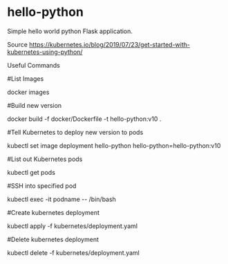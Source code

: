 # hello-python
Simple hello world python Flask application.

Source
https://kubernetes.io/blog/2019/07/23/get-started-with-kubernetes-using-python/

Useful Commands

#List Images

docker images

#Build new version

docker build -f docker/Dockerfile -t hello-python:v10 .

#Tell Kubernetes to deploy new version to pods

kubectl set image deployment hello-python hello-python=hello-python:v10

#List out Kubernetes pods

kubectl get pods

#SSH into specified pod

kubectl exec -it podname -- /bin/bash

#Create kubernetes deployment

kubectl apply -f kubernetes/deployment.yaml

#Delete kubernetes deployment

kubectl delete -f kubernetes/deployment.yaml

